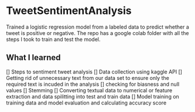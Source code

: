 # TweetSentimentAnalysis
Trained a logistic regression model from a labeled data to predict whether a tweet is positive or negative. 
The repo has a google colab folder with all the steps I took to train and test the model.
## What I learned
[] Steps to sentiment tweet analysis
[] Data collection using kaggle API
[] Getting rid of unnecessary text from our data set to ensure only the required text is incuded in the analysis
[] checking for biasness and null values 
[] Stemming
[] Converting textual data to numerical or feature extraction and data spilitting into test and train data
[] Model training on training data and model evaluation and calculating accuracy score
